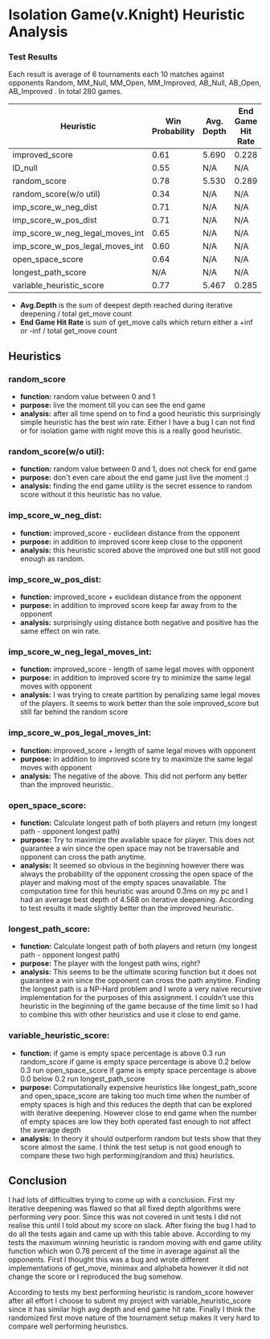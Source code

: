 # Isolation Game(v.Knight) Heuristic Analysis

### Test Results
Each result is average of 6 tournaments each 10 matches against opponents Random, MM_Null, MM_Open, MM_Improved, AB_Null, AB_Open, AB_Improved . In total 280 games.

| Heuristic | Win Probability | Avg. Depth | End Game Hit Rate |
| ------ | ------ | ------ | ------ |
| improved_score | 0.61 | 5.690 | 0.228 |
| ID_null | 0.55 | N/A | N/A |
| random_score | 0.78 | 5.530 | 0.289 |
| random_score(w/o util) | 0.34 | N/A | N/A |
| imp_score_w_neg_dist | 0.71 | N/A | N/A |
| imp_score_w_pos_dist | 0.71 | N/A | N/A |
| imp_score_w_neg_legal_moves_int | 0.65 | N/A | N/A |
| imp_score_w_pos_legal_moves_int | 0.60  | N/A | N/A |
| open_space_score | 0.64 | N/A | N/A |
| longest_path_score | N/A | N/A | N/A |
| variable_heuristic_score | 0.77 | 5.467 | 0.285 |
* **Avg.Depth** is the sum of deepest depth reached during iterative deepening / total get_move count
* **End Game Hit Rate** is sum of get_move calls which return either a +inf or -inf / total get_move count
## Heuristics
### random_score
* **function:** random value between 0 and 1
* **purpose:** live the moment till you can see the end game
* **analysis:** after all time spend on to find a good heuristic this surprisingly simple heuristic has the best win rate. Either I have a bug I can not find or for isolation game with night move this is a really good heuristic.

### random_score(w/o util):
* **function:** random value between 0 and 1, does not check for end game
* **purpose:** don't even care about the end game just live the moment :)
* **analysis:** finding the end game utility is the secret essence to random score without it this heuristic has no value.

### imp_score_w_neg_dist:
* **function:** improved_score - euclidean distance from the opponent
* **purpose:** in addition to improved score keep close to the opponent
* **analysis:** this heuristic scored above the improved one but still not good enough as random.

### imp_score_w_pos_dist:
* **function:** improved_score + euclidean distance from the opponent
* **purpose:** in addition to improved score keep far away from to the opponent
* **analysis:** surprisingly using distance both negative and positive has the same effect on win rate.

### imp_score_w_neg_legal_moves_int:
* **function:** improved_score - length of same legal moves with opponent
* **purpose:** in addition to improved score try to minimize the same legal moves with opponent
* **analysis:** I was trying to create partition by penalizing same legal moves of the players. It seems to work better than the sole improved_score but still far behind the random score

### imp_score_w_pos_legal_moves_int:
* **function:** improved_score + length of same legal moves with opponent
* **purpose:** in addition to improved score try to maximize the same legal moves with opponent
* **analysis:** The negative of the above. This did not perform any better than the improved heuristic.

### open_space_score:
* **function:** Calculate longest path of both players and return (my longest path - opponent longest path)
* **purpose:** Try to maximize the available space for player. This does not guarantee a win since the open space may not be traversable and opponent can cross the path anytime.
* **analysis:** It seemed so obvious in the beginning however there was always the probability of the opponent crossing the open space of the player and making most of the empty spaces unavailable. The computation time for this heuristic was around 0.3ms on my pc and I had an average best depth of 4.568 on iterative deepening. According to test results it made slightly better than the improved heuristic.

### longest_path_score:
* **function:** Calculate longest path of both players and return (my longest path - opponent longest path)
* **purpose:** The player with the longest path wins, right?
* **analysis:** This seems to be the ultimate scoring function but it does not guarantee a win since the opponent can cross the path anytime. Finding the longest path is a NP-Hard problem and I wrote a very naive recursive
implementation for the purposes of this assignment. I couldn't use this heuristic in the beginning of the game because of the time limit so I had to combine this with other heuristics and use it close to end game.

### variable_heuristic_score:
* **function:**
        if game is empty space percentage is above 0.3 run random_score
        if game is empty space percentage is above 0.2 below 0.3 run open_space_score
        if game is empty space percentage is above 0.0 below 0.2 run longest_path_score
* **purpose:** Computationally expensive heuristics like longest_path_score and open_space_score are taking too much time
        when the number of empty spaces is high and this reduces the depth that can be explored with iterative deepening.
        However close to end game when the number of empty spaces are low they both operated fast enough to not affect the average depth
* **analysis:** In theory it should outperform random but tests show that they score almost the same. I think the test setup is not good enough to compare these two high performing(random and this) heuristics.

## Conclusion

I had lots of difficulties trying to come up with a conclusion. First my iterative deepening was flawed so that all fixed depth algorithms were performing very poor. Since this was not covered in unit tests I did not realise this until I told about my score on slack. After fixing the bug I had to do all the tests again and came up with this table above. According to my tests the maximum winning heuristic is random moving with end game utility function which won 0.78 percent of the time in average against all the opponents. First I thought this was a bug and wrote different implementations of get_move, minimax and alphabeta however it did not change the score or I reproduced the bug somehow.

According to tests my best performing heuristic is random_score however after all effort I choose to submit my project with variable_heuristic_score since it has similar high avg depth and end game hit rate. Finally I think the randomized first move nature of the tournament setup makes it very hard to compare well performing heuristics.


